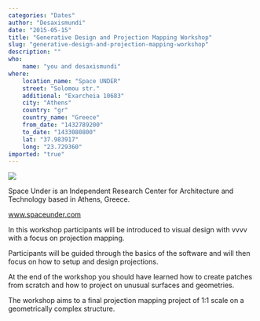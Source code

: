 ```yaml
---
categories: "Dates"
author: "Desaxismundi"
date: "2015-05-15"
title: "Generative Design and Projection Mapping Workshop"
slug: "generative-design-and-projection-mapping-workshop"
description: ""
who: 
    name: "you and desaxismundi"
where: 
    location_name: "Space UNDER"
    street: "Solomou str."
    additional: "Exarcheia 10683"
    city: "Athens"
    country: "gr"
    country_name: "Greece"
    from_date: "1432789200"
    to_date: "1433080800"
    lat: "37.983917"
    long: "23.729360"
imported: "true"
---
```



![](vvvv_WORKSHOP_BANNER.jpg) 



Space Under is an Independent Research Center for Architecture and Technology based in Athens, Greece.

www.spaceunder.com

In this workshop participants will be introduced to visual design with vvvv with a focus on projection mapping. 

Participants will be guided through the basics of the software and will then focus on how to setup and design projections. 

At the end of the workshop you should have learned how to create patches from scratch and how to project on unusual surfaces and geometries. 

The workshop aims to a final projection mapping project of 1:1 scale on a geometrically complex structure.


